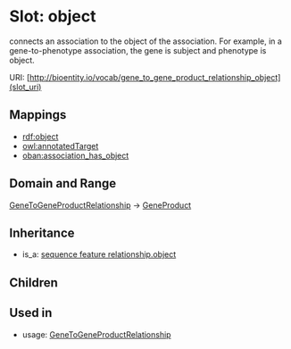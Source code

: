 # Slot: object


connects an association to the object of the association. For example, in a gene-to-phenotype association, the gene is subject and phenotype is object.

URI: [http://bioentity.io/vocab/gene_to_gene_product_relationship_object](slot_uri)
## Mappings

 * [rdf:object](http://purl.obolibrary.org/obo/rdf_object)
 * [owl:annotatedTarget](http://purl.obolibrary.org/obo/owl_annotatedTarget)
 * [oban:association_has_object](http://purl.obolibrary.org/obo/oban_association_has_object)
## Domain and Range

[GeneToGeneProductRelationship](GeneToGeneProductRelationship.md) -> [GeneProduct](GeneProduct.md)
## Inheritance

 *  is_a: [sequence feature relationship.object](sequence_feature_relationship_object.md)
## Children

## Used in

 *  usage: [GeneToGeneProductRelationship](GeneToGeneProductRelationship.md)
